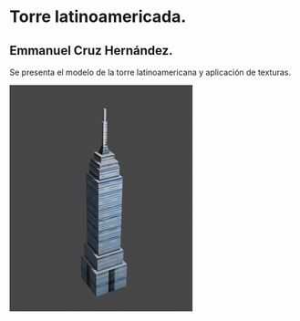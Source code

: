 # Torre latinoamericada.
## Emmanuel Cruz Hernández.

Se presenta el modelo de la torre latinoamericana y aplicación de texturas.

![Torre](D1.png)
